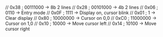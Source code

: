 
// 0x38 ; 00111000	-> 8b 2 lines
// 0x28 ; 00101000	-> 4b 2 lines
// 0x06 ; 0110		-> Entry mode
// 0x0F ; 1111		-> Display on, cursor blink
// 0x01 ; 1			-> Clear display
// 0x80 ; 10000000	-> Cursor on 0,0
// 0xC0 ; 11000000	-> Cursor on 1,0
// 0x10 ; 10000		-> Move cursor left
// 0x14 ; 10100		-> Move cursor right

